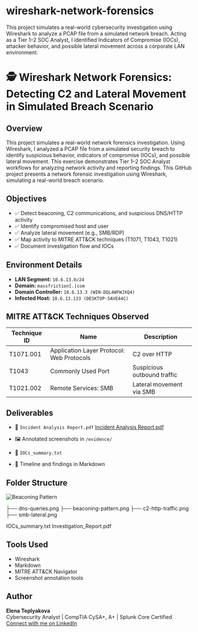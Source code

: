 # wireshark-network-forensics
This project simulates a real-world cybersecurity investigation using Wireshark to analyze a PCAP file from a simulated network breach. Acting as a Tier 1–2 SOC Analyst, I identified Indicators of Compromise (IOCs), attacker behavior, and possible lateral movement across a corporate LAN environment.

# 🕵️ Wireshark Network Forensics: Detecting C2 and Lateral Movement in Simulated Breach Scenario

## Overview
This project simulates a real-world network forensics investigation. Using Wireshark, I analyzed a PCAP file from a simulated security breach to identify suspicious behavior, indicators of compromise (IOCs), and possible lateral movement. This exercise demonstrates Tier 1–2 SOC Analyst workflows for analyzing network activity and reporting findings.
This GitHub project presents a network forensic investigation using Wireshark, simulating a real-world breach scenario.

## Objectives
- ✅ Detect beaconing, C2 communications, and suspicious DNS/HTTP activity  
- ✅ Identify compromised host and user  
- ✅ Analyze lateral movement (e.g., SMB/RDP)  
- ✅ Map activity to MITRE ATT&CK techniques (T1071, T1043, T1021)  
- ✅ Document investigation flow and IOCs  

## Environment Details
- **LAN Segment:** `10.6.13.0/24`  
- **Domain:** `massfriction[.]com`  
- **Domain Controller:** `10.6.13.3 (WIN-DQL4WFWJXQ4)`  
- **Infected Host:** `10.6.13.133 (DESKTOP-5AVE44C)`  

## MITRE ATT&CK Techniques Observed
| Technique ID | Name                                      | Description                   |
|--------------|-------------------------------------------|-------------------------------|
| T1071.001    | Application Layer Protocol: Web Protocols | C2 over HTTP                  |
| T1043        | Commonly Used Port                        | Suspicious outbound traffic   |
| T1021.002    | Remote Services: SMB                      | Lateral movement via SMB      |

## Deliverables
- 📄 `Incident Analysis Report.pdf`  [Incident Analysis Report.pdf](https://github.com/user-attachments/files/21376578/Incident.Analysis.Report.pdf)
- 🖼️ Annotated screenshots in `/evidence/`  
- 🧠 `IOCs_summary.txt` 

- 📝 Timeline and findings in Markdown  

## Folder Structure
![Beaconing Pattern](evidence/beaconing-pattern.png)

├── dns-queries.png
├── beaconing-pattern.png
├── c2-http-traffic.png
├── smb-lateral.png

IOCs_summary.txt
Investigation_Report.pdf


## Tools Used
- Wireshark  
- Markdown  
- MITRE ATT&CK Navigator  
- Screenshot annotation tools  

## Author
**Elena Teplyakova**  
Cybersecurity Analyst | CompTIA CySA+, A+ | Splunk Core Certified
[Connect with me on LinkedIn](https://www.linkedin.com/in/elena-tepliakova-732a662a5/)
